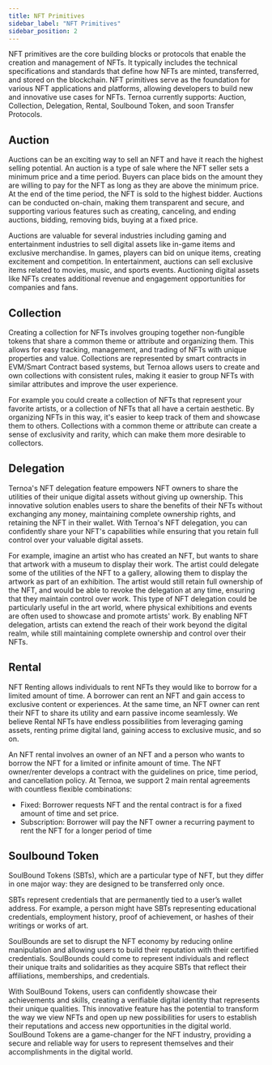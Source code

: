 ```yaml
---
title: NFT Primitives
sidebar_label: "NFT Primitives"
sidebar_position: 2
---
```


NFT primitives are the core building blocks or protocols that enable the creation and management of NFTs. It typically includes the technical specifications and standards that define how NFTs are minted, transferred, and stored on the blockchain. NFT primitives serve as the foundation for various NFT applications and platforms, allowing developers to build new and innovative use cases for NFTs. Ternoa currently supports: Auction, Collection, Delegation, Rental, Soulbound Token, and soon Transfer Protocols. 

## Auction

Auctions can be an exciting way to sell an NFT and have it reach the highest selling potential. An auction is a type of sale where the NFT seller sets a minimum price and a time period. Buyers can place bids on the amount they are willing to pay for the NFT as long as they are above the minimum price. At the end of the time period, the NFT is sold to the highest bidder. Auctions can be conducted on-chain, making them transparent and secure, and supporting various features such as creating, canceling, and ending auctions, bidding, removing bids, buying at a fixed price. 

Auctions are valuable for several industries including gaming and entertainment industries to sell digital assets like in-game items and exclusive merchandise. In games, players can bid on unique items, creating excitement and competition. In entertainment, auctions can sell exclusive items related to movies, music, and sports events. Auctioning digital assets like NFTs creates additional revenue and engagement opportunities for companies and fans.

## Collection

Creating a collection for NFTs involves grouping together non-fungible tokens that share a common theme or attribute and organizing them. This allows for easy tracking, management, and trading of NFTs with unique properties and value. Collections are represented by smart contracts in EVM/Smart Contract based systems, but Ternoa allows users to create and own collections with consistent rules, making it easier to group NFTs with similar attributes and improve the user experience.

For example you could create a collection of NFTs that represent your favorite artists, or a collection of NFTs that all have a certain aesthetic. By organizing NFTs in this way, it's easier to keep track of them and showcase them to others. Collections with a common theme or attribute can create a sense of exclusivity and rarity, which can make them more desirable to collectors. 

## Delegation

Ternoa's NFT delegation feature empowers NFT owners to share the utilities of their unique digital assets without giving up ownership. This innovative solution enables users to share the benefits of their NFTs without exchanging any money, maintaining complete ownership rights, and retaining the NFT in their wallet. With Ternoa's NFT delegation, you can confidently share your NFT's capabilities while ensuring that you retain full control over your valuable digital assets.

For example, imagine an artist who has created an NFT, but wants to share that artwork with a museum to display their work. The artist could delegate some of the utilities of the NFT to a gallery, allowing them to display the artwork as part of an exhibition. The artist would still retain full ownership of the NFT, and would be able to revoke the delegation at any time, ensuring that they maintain control over work. This type of NFT delegation could be particularly useful in the art world, where physical exhibitions and events are often used to showcase and promote artists' work. By enabling NFT delegation, artists can extend the reach of their work beyond the digital realm, while still maintaining complete ownership and control over their NFTs.


## Rental

NFT Renting allows individuals to rent NFTs they would like to borrow for a limited amount of time. A borrower can rent an NFT and gain access to exclusive content or experiences. At the same time, an NFT owner can rent their NFT to share its utility and earn passive income seamlessly. We believe Rental NFTs have endless possibilities from leveraging gaming assets, renting prime digital land, gaining access to exclusive music, and so on. 

An NFT rental involves an owner of an NFT and a person who wants to borrow the NFT for a limited or infinite amount of time. The NFT owner/renter develops a contract with the guidelines on price, time period, and cancellation policy. At Ternoa, we support 2 main rental agreements with countless flexible combinations:
- Fixed: Borrower requests NFT and the rental contract is for a fixed amount of time and set price.
- Subscription: Borrower will pay the NFT owner a recurring payment to rent the NFT for a longer period of time

## Soulbound Token
SoulBound Tokens (SBTs), which are a particular type of NFT, but they differ in one major way: they are designed to be transferred only once.

SBTs represent credentials that are permanently tied to a user’s wallet address. For example, a person might have SBTs representing educational credentials, employment history, proof of achievement, or hashes of their writings or works of art. 

SoulBounds are set to disrupt the NFT economy by reducing online manipulation and allowing users to build their reputation with their certified credentials. SoulBounds could come to represent individuals and reflect their unique traits and solidarities as they acquire SBTs that reflect their affiliations, memberships, and credentials. 


With SoulBound Tokens, users can confidently showcase their achievements and skills, creating a verifiable digital identity that represents their unique qualities. This innovative feature has the potential to transform the way we view NFTs and open up new possibilities for users to establish their reputations and access new opportunities in the digital world. SoulBound Tokens are a game-changer for the NFT industry, providing a secure and reliable way for users to represent themselves and their accomplishments in the digital world.








